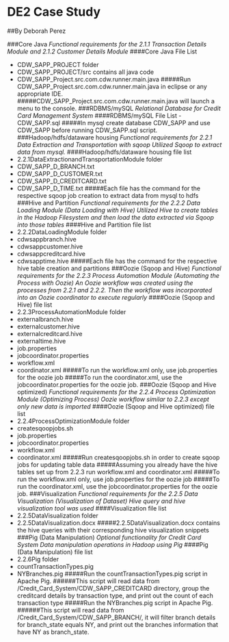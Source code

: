 # DE2 Case Study
##By Deborah Perez

###Core Java
*Functional requirements for the 2.1.1 Transaction Details Module and 2.1.2 Customer Details Module*
####Core Java File List
- CDW_SAPP_PROJECT folder
- CDW_SAPP_PROJECT/src contains all java code
- CDW_SAPP_Project.src.com.cdw.runner.main.java
#####Run CDW_SAPP_Project.src.com.cdw.runner.main.java in eclipse or any appropriate IDE.
#####CDW_SAPP_Project.src.com.cdw.runner.main.java  will launch a menu to the console.
###RDBMS/mySQL
*Relational Database for Credit Card Management System*
####RDBMS/mySQL File List
-CDW_SAPP.sql
#####In mysql create database CDW_SAPP and use CDW_SAPP before running CDW_SAPP.sql script.
###Hadoop/hdfs/dataware housing
*Functional requirements for 2.2.1 Data Extraction and Transportation with sqoop*
*Utilized Sqoop to extract data from mysql.*
####Hadoop/hdfs/dataware housing file list
- 2.2.1DataExtractionandTransportationModule folder
- CDW_SAPP_D_BRANCH.txt
- CDW_SAPP_D_CUSTOMER.txt
- CDW_SAPP_D_CREDITCARD.txt
- CDW_SAPP_D_TIME.txt
#####Each file has the command for the respective sqoop job creation to extract data from mysql to hdfs
###Hive and Partition
*Functional requirements for the 2.2.2 Data Loading Module (Data Loading with Hive)*
*Utilized Hive to create tables in the Hadoop Filesystem and then load the data extracted via Sqoop into those tables*
####Hive and Partition file list
- 2.2.2DataLoadingModule folder
- cdwsappbranch.hive
- cdwsappcustomer.hive
- cdwsappcreditcard.hive
- cdwsapptime.hive
#####Each file has the command for the respective hive table creation and partitions
###Oozie (Sqoop and Hive)
*Functional requirements for the 2.2.3 Process Automation Module (Automating the Process with Oozie)*
*An Oozie workflow was created using the processes from 2.2.1 and 2.2.2.*
*Then the workflow was incorporated into an Oozie coordinator to execute regularly*
####Oozie (Sqoop and Hive) file list
- 2.2.3ProcessAutomationModule folder
- externalbranch.hive
- externalcustomer.hive
- externalcreditcard.hive
- externaltime.hive
- job.properties
- jobcoordinator.properties
- workflow.xml
- coordinator.xml
#####To run the workflow.xml only, use job.properties for the oozie job
#####To run the coordinator.xml, use the jobcoordinator.properties for the oozie job.
###Oozie (Sqoop and Hive optimized)
*Functional requirements for the 2.2.4 Process Optimization Module (Optimizing Process)*
*Oozie workflow similar to 2.2.3 except only new data is imported*
####Oozie (Sqoop and Hive optimized) file list
- 2.2.4ProcessOptimizationModule folder
- createsqoopjobs.sh
- job.properties
- jobcoordinator.properties
- workflow.xml
- coordinator.xml
#####Run createsqoopjobs.sh in order to create sqoop jobs for updating table data
#####Assuming you already have the hive tables set up from 2.2.3 run workflow.xml and coordinator.xml
#####To run the workflow.xml only, use job.properties for the oozie job
#####To run the coordinator.xml, use the jobcoordinator.properties for the oozie job.
###Visualization
*Functional requirements for the 2.2.5 Data Visualization (Visualization of Dataset)*
*Hive query and hive visualization tool was used*
####Visualization file list
- 2.2.5DataVisualization folder
- 2.2.5DataVisualization.docx
#####2.2.5DataVisualization.docx contains the hive queries with their corresponding hive visualization snippets
###Pig (Data Manipulation)
*Optional functionality for Credit Card System*
*Data manipulation operations in Hadoop using Pig*
####Pig (Data Manipulation) file list
- 2.2.6Pig folder
- countTransactionTypes.pig
- NYBranches.pig
#####Run the countTransactionTypes.pig script in Apache Pig.
######This script will read data from /Credit_Card_System/CDW_SAPP_CREDITCARD directory, group the creditcard details by transaction type, and print out the count of each transaction type
#####Run the NYBranches.pig script in Apache Pig.
######This script will read data from /Credit_Card_System/CDW_SAPP_BRANCH/, it will filter branch details for branch_state equals NY, and print out the branches information that have NY as branch_state.
